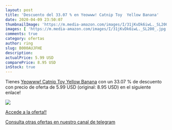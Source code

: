 ```yaml
---
layout: post
title: 'Descuento del 33.07 % en Yeowww! Catnip Toy  Yellow Banana'
date: 2020-04-09 23:50:07
thumbnailImage: 'https://m.media-amazon.com/images/I/31jKvDk6iwL._SL200_.jpg'
images: [ 'https://m.media-amazon.com/images/I/31jKvDk6iwL._SL200_.jpg' ]
comments: true
category: ofertas
author: ring
slug: B000AUJFHE
description:
actualPrice: 5.99 USD
comparePrice: 8.95 USD
inStock: true
---
```


Tienes [Yeowww! Catnip Toy  Yellow Banana](https://www.amazon.com/dp/B000AUJFHE/?tag=redken08-20) con un 33.07 % de descuento con precio de oferta de 5.99 USD (original: 8.95 USD) en el siguiente enlace!

[![](https://m.media-amazon.com/images/I/31jKvDk6iwL._SL200_.jpg)](https://www.amazon.com/dp/B000AUJFHE/?tag=redken08-20)

[Accede a la oferta!!](https://www.amazon.com/dp/B000AUJFHE/?tag=redken08-20)

[Consulta otras ofertas en nuestro canal de telegram](https://t.me/s/ofertas25)
